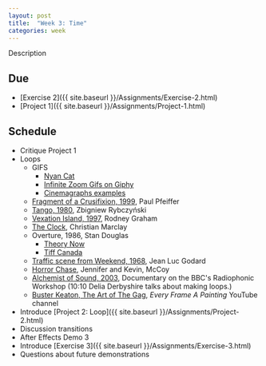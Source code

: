```yaml
---
layout: post
title:  "Week 3: Time"
categories: week
---
```


Description

## Due

* [Exercise 2]({{ site.baseurl }}/Assignments/Exercise-2.html)
* [Project 1]({{ site.baseurl }}/Assignments/Project-1.html)

## Schedule

* Critique Project 1
* Loops
  * GIFS
    * [Nyan Cat](https://www.youtube.com/watch?v=QH2-TGUlwu4)
    * [Infinite Zoom Gifs on Giphy](https://giphy.com/explore/infinite-zoom)
    * [Cinemagraphs examples](https://www.youtube.com/watch?v=ydyGiq7hnOg)
  * [Fragment of a Crusifixion, 1999](https://www.youtube.com/watch?v=cu12tN8AJdU), Paul Pfeiffer
  * [Tango, 1980](https://vimeo.com/90339479), Zbigniew Rybczyński
  * [Vexation Island, 1997](https://www.303gallery.com/gallery-exhibitions/rodney-graham6/video?view=slider), Rodney Graham
  * [The Clock](https://www.youtube.com/watch?v=xp4EUryS6ac), Christian Marclay  
  * Overture, 1986, Stan Douglas
    * [Theory Now](https://theorynow.blogspot.com/2008/04/postnarrative-structure.html)
    * [Tiff Canada](http://www.tiffcanadaonscreen.com/moving-image-installations/overture)
  * [Traffic scene from Weekend, 1968](https://vimeo.com/120901413), Jean Luc Godard
  * [Horror Chase](#), Jennifer and Kevin, McCoy
  * [Alchemist of Sound, 2003](https://www.dailymotion.com/video/x5579ti), Documentary on the BBC's Radiophonic Workshop (10:10 Delia Derbyshire talks about making loops.)
  * [Buster Keaton, The Art of The Gag](https://www.youtube.com/watch?v=UWEjxkkB8Xs), *Every Frame A Painting* YouTube channel
* Introduce [Project 2: Loop]({{ site.baseurl }}/Assignments/Project-2.html)
* Discussion transitions
* After Effects Demo 3
* Introduce [Exercise 3]({{ site.baseurl }}/Assignments/Exercise-3.html)
* Questions about future demonstrations

